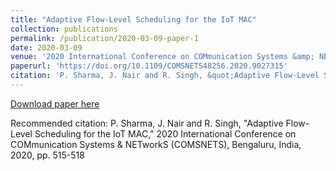 ```yaml
---
title: "Adaptive Flow-Level Scheduling for the IoT MAC"
collection: publications
permalink: /publication/2020-03-09-paper-1
date: 2020-03-09
venue: '2020 International Conference on COMmunication Systems &amp; NETworkS (COMSNETS)'
paperurl: 'https://doi.org/10.1109/COMSNETS48256.2020.9027315'
citation: 'P. Sharma, J. Nair and R. Singh, &quot;Adaptive Flow-Level Scheduling for the IoT MAC,&quot; 2020 International Conference on COMmunication Systems &amp; NETworkS (COMSNETS), Bengaluru, India, 2020, pp. 515-518'
---
```

[Download paper here](https://doi.org/10.1109/COMSNETS48256.2020.9027315)

Recommended citation: P. Sharma, J. Nair and R. Singh, "Adaptive Flow-Level Scheduling for the IoT MAC," 2020 International Conference on COMmunication Systems & NETworkS (COMSNETS), Bengaluru, India, 2020, pp. 515-518